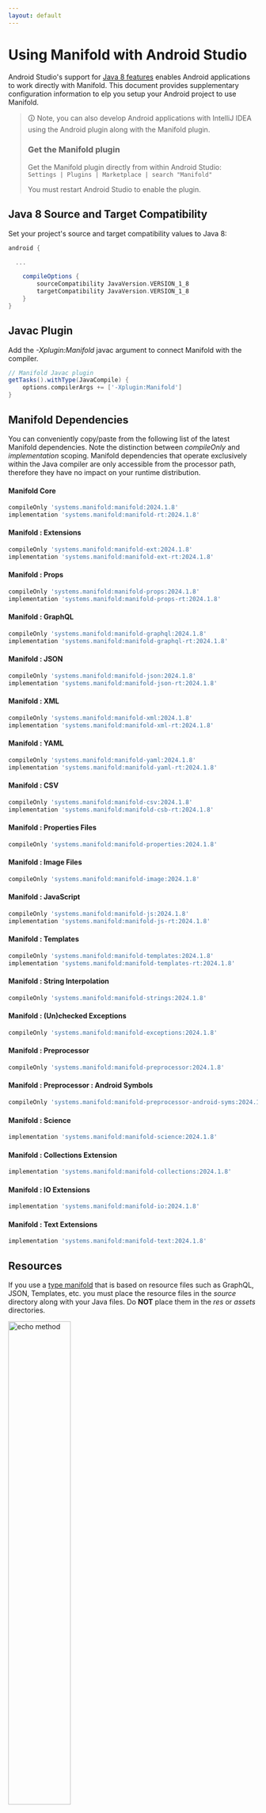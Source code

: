 ```yaml
---
layout: default
---
```


# Using Manifold with Android Studio

Android Studio's support for [Java 8 features](https://developer.android.com/studio/write/java8-support.html) enables
Android applications to work directly with Manifold. This document provides supplementary configuration information to
elp you setup your Android project to use Manifold.

>🛈 Note, you can also develop Android applications with IntelliJ IDEA using the Android plugin along with the Manifold
>plugin. 
>
>### Get the Manifold plugin
>Get the Manifold plugin directly from within Android Studio:
><br>
>`Settings | Plugins | Marketplace | search "Manifold"`
><br>
> 
>You must restart Android Studio to enable the plugin. 
 
## Java 8 Source and Target Compatibility 
Set your project's source and target compatibility values to Java 8:

```groovy
android {

  ...

    compileOptions {
        sourceCompatibility JavaVersion.VERSION_1_8
        targetCompatibility JavaVersion.VERSION_1_8
    }
}
```

## Javac Plugin
Add the *-Xplugin:Manifold* javac argument to connect Manifold with the compiler.

```groovy
// Manifold Javac plugin
getTasks().withType(JavaCompile) {
    options.compilerArgs += ['-Xplugin:Manifold']
}
```    

## Manifold Dependencies
You can conveniently copy/paste from the following list of the latest Manifold dependencies. Note the distinction
between *compileOnly* and *implementation* scoping. Manifold dependencies that operate exclusively within the
Java compiler are only accessible from the processor path, therefore they have no impact on your runtime distribution.

#### Manifold Core
```groovy
compileOnly 'systems.manifold:manifold:2024.1.8'
implementation 'systems.manifold:manifold-rt:2024.1.8'
```
#### Manifold : Extensions
```groovy
compileOnly 'systems.manifold:manifold-ext:2024.1.8'
implementation 'systems.manifold:manifold-ext-rt:2024.1.8'
```
#### Manifold : Props
```groovy
compileOnly 'systems.manifold:manifold-props:2024.1.8'
implementation 'systems.manifold:manifold-props-rt:2024.1.8'
```
#### Manifold : GraphQL
```groovy
compileOnly 'systems.manifold:manifold-graphql:2024.1.8'
implementation 'systems.manifold:manifold-graphql-rt:2024.1.8'
```
#### Manifold : JSON
```groovy
compileOnly 'systems.manifold:manifold-json:2024.1.8'
implementation 'systems.manifold:manifold-json-rt:2024.1.8'
```
#### Manifold : XML
```groovy
compileOnly 'systems.manifold:manifold-xml:2024.1.8'
implementation 'systems.manifold:manifold-xml-rt:2024.1.8'
```
#### Manifold : YAML
```groovy
compileOnly 'systems.manifold:manifold-yaml:2024.1.8'
implementation 'systems.manifold:manifold-yaml-rt:2024.1.8'
```
#### Manifold : CSV
```groovy
compileOnly 'systems.manifold:manifold-csv:2024.1.8'
implementation 'systems.manifold:manifold-csb-rt:2024.1.8'
```
#### Manifold : Properties Files
```groovy
compileOnly 'systems.manifold:manifold-properties:2024.1.8'
```
#### Manifold : Image Files
```groovy
compileOnly 'systems.manifold:manifold-image:2024.1.8'
```
#### Manifold : JavaScript
```groovy
compileOnly 'systems.manifold:manifold-js:2024.1.8'
implementation 'systems.manifold:manifold-js-rt:2024.1.8'
```
#### Manifold : Templates
```groovy
compileOnly 'systems.manifold:manifold-templates:2024.1.8'
implementation 'systems.manifold:manifold-templates-rt:2024.1.8'
```
#### Manifold : String Interpolation
```groovy
compileOnly 'systems.manifold:manifold-strings:2024.1.8'
```
#### Manifold : (Un)checked Exceptions
```groovy
compileOnly 'systems.manifold:manifold-exceptions:2024.1.8'
```
#### Manifold : Preprocessor
```groovy
compileOnly 'systems.manifold:manifold-preprocessor:2024.1.8'
```
#### Manifold : Preprocessor : Android Symbols
```groovy
compileOnly 'systems.manifold:manifold-preprocessor-android-syms:2024.1.8'
```
#### Manifold : Science
```groovy
implementation 'systems.manifold:manifold-science:2024.1.8'
```
#### Manifold : Collections Extension
```groovy
implementation 'systems.manifold:manifold-collections:2024.1.8'
```
#### Manifold : IO Extensions
```groovy
implementation 'systems.manifold:manifold-io:2024.1.8'
```
#### Manifold : Text Extensions
```groovy
implementation 'systems.manifold:manifold-text:2024.1.8'
```

## Resources

If you use a [type manifold](https://github.com/manifold-systems/manifold/tree/master/manifold-core-parent/manifold#the-big-picture)
that is based on resource files such as GraphQL, JSON, Templates, etc. you must place the resource files in the 
*source* directory along with your Java files.  Do **NOT** place them in the *res* or *assets* directories.
 
<p><img src="http://manifold.systems/images/android_resources.png" alt="echo method" width="50%" height="50%"/></p> 

## Preprocessor and build variant symbols

If you use the [preprocessor](https://github.com/manifold-systems/manifold/tree/master/manifold-deps-parent/manifold-preprocessor),
you can directly reference Android build variant symbols with the [manifold-preprocessor-android-syms](https://github.com/manifold-systems/manifold/tree/master/manifold-deps-parent/manifold-preprocessor-android-syms)
dependency.
```java
#if FLAVOR == "paid"
  @Override
  public void specialMethod(Foo foo) {
  ...
  }
#endif
```
build.gradle
```groovy
dependencies {
    ...
    compileOnly 'systems.manifold:manifold-preprocessor:2024.1.8'
    compileOnly 'systems.manifold:manifold-preprocessor-android-syms:2024.1.8'
}
```